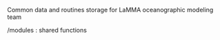 Common data and routines storage for LaMMA oceanographic modeling team

/modules : shared functions
